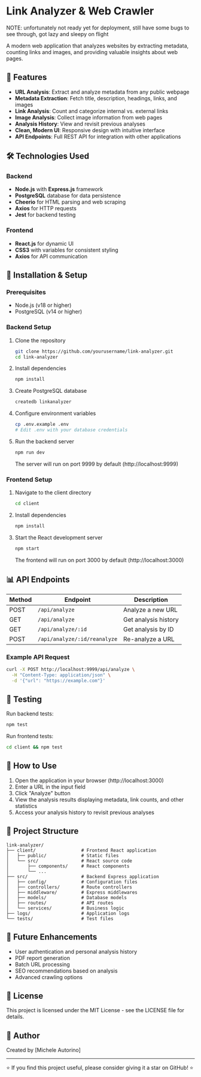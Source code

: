 # Link Analyzer & Web Crawler

NOTE: unfortunately not ready yet for deployment, still have some bugs to see through, got lazy and sleepy on flight

A modern web application that analyzes websites by extracting metadata, counting links and images, and providing valuable insights about web pages.

## 🚀 Features

- **URL Analysis**: Extract and analyze metadata from any public webpage
- **Metadata Extraction**: Fetch title, description, headings, links, and images
- **Link Analysis**: Count and categorize internal vs. external links
- **Image Analysis**: Collect image information from web pages
- **Analysis History**: View and revisit previous analyses
- **Clean, Modern UI**: Responsive design with intuitive interface
- **API Endpoints**: Full REST API for integration with other applications

## 🛠️ Technologies Used

### Backend
- **Node.js** with **Express.js** framework
- **PostgreSQL** database for data persistence
- **Cheerio** for HTML parsing and web scraping
- **Axios** for HTTP requests
- **Jest** for backend testing

### Frontend
- **React.js** for dynamic UI
- **CSS3** with variables for consistent styling
- **Axios** for API communication

## 🧰 Installation & Setup

### Prerequisites
- Node.js (v18 or higher)
- PostgreSQL (v14 or higher)

### Backend Setup
1. Clone the repository
   ```bash
   git clone https://github.com/yourusername/link-analyzer.git
   cd link-analyzer
   ```

2. Install dependencies
   ```bash
   npm install
   ```

3. Create PostgreSQL database
   ```bash
   createdb linkanalyzer
   ```

4. Configure environment variables
   ```bash
   cp .env.example .env
   # Edit .env with your database credentials
   ```

5. Run the backend server
   ```bash
   npm run dev
   ```
   The server will run on port 9999 by default (http://localhost:9999)

### Frontend Setup
1. Navigate to the client directory
   ```bash
   cd client
   ```

2. Install dependencies
   ```bash
   npm install
   ```

3. Start the React development server
   ```bash
   npm start
   ```
   The frontend will run on port 3000 by default (http://localhost:3000)

## 📊 API Endpoints

| Method | Endpoint | Description |
|--------|----------|-------------|
| POST | `/api/analyze` | Analyze a new URL |
| GET | `/api/analyze` | Get analysis history |
| GET | `/api/analyze/:id` | Get analysis by ID |
| POST | `/api/analyze/:id/reanalyze` | Re-analyze a URL |

### Example API Request
```bash
curl -X POST http://localhost:9999/api/analyze \
  -H "Content-Type: application/json" \
  -d '{"url": "https://example.com"}'
```

## 🧪 Testing

Run backend tests:
```bash
npm test
```

Run frontend tests:
```bash
cd client && npm test
```

## 📱 How to Use

1. Open the application in your browser (http://localhost:3000)
2. Enter a URL in the input field
3. Click "Analyze" button
4. View the analysis results displaying metadata, link counts, and other statistics
5. Access your analysis history to revisit previous analyses

## 🔄 Project Structure

```
link-analyzer/
├── client/                 # Frontend React application
│   ├── public/             # Static files
│   └── src/                # React source code
│       ├── components/     # React components
│       └── ...
├── src/                    # Backend Express application
│   ├── config/             # Configuration files
│   ├── controllers/        # Route controllers
│   ├── middleware/         # Express middlewares
│   ├── models/             # Database models
│   ├── routes/             # API routes
│   └── services/           # Business logic
├── logs/                   # Application logs
└── tests/                  # Test files
```

## 🔮 Future Enhancements

- User authentication and personal analysis history
- PDF report generation
- Batch URL processing
- SEO recommendations based on analysis
- Advanced crawling options

## 📄 License

This project is licensed under the MIT License - see the LICENSE file for details.

## 👤 Author

Created by [Michele Autorino]

---

⭐ If you find this project useful, please consider giving it a star on GitHub! ⭐

